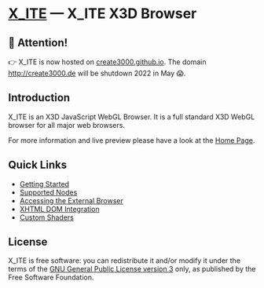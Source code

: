 [X_ITE](https://create3000.github.io/x_ite/) — X_ITE X3D Browser
==================================================

🛑 Attention!
--------------------------------------

👉 X_ITE is now hosted on [create3000.github.io](https://create3000.github.io/x_ite/#github-cdn). The domain http://create3000.de will be shutdown 2022 in May 😱.

Introduction
--------------------------------------

X_ITE is an X3D JavaScript WebGL Browser. It is a full standard X3D WebGL browser for all major web browsers.

For more information and live preview please have a look at the [Home Page](https://create3000.github.io/x_ite/).

Quick Links
--------------------------------------
* [Getting Started](https://create3000.github.io/x_ite/)
* [Supported Nodes](https://create3000.github.io/x_ite/Supported-Nodes.html)
* [Accessing the External Browser](https://create3000.github.io/x_ite/Accessing-the-External-Browser.html)
* [XHTML DOM Integration](https://create3000.github.io/x_ite/XHTML-DOM-Integration.html)
* [Custom Shaders](https://create3000.github.io/x_ite/Custom-Shaders.html)

License
--------------------------------------
X_ITE is free software: you can redistribute it and/or modify it under the terms of
the [GNU General Public License version 3](LICENSE.md) only, as published by the Free Software Foundation.
